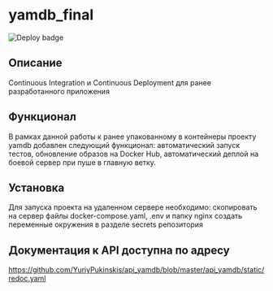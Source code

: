 # yamdb_final
![Deploy badge](https://github.com/YuriyPukinskis/yamdb_final/actions/workflows/yamdb_workflow.yml/badge.svg)
## Описание
Continuous Integration и Continuous Deployment для ранее разработанного приложения
## Функционал
В рамках данной работы к ранее упакованному в контейнеры проекту yamdb добавлен следующий функционал:
    автоматический запуск тестов,
    обновление образов на Docker Hub,
    автоматический деплой на боевой сервер при пуше в главную ветку.
## Установка
Для запуска проекта на удаленном сервере необходимо:
    скопировать на сервер файлы docker-compose.yaml, .env и папку nginx
    создать переменные окружения в разделе secrets репозитория
## Документация к API доступна по адресу
https://github.com/YuriyPukinskis/api_yamdb/blob/master/api_yamdb/static/redoc.yaml   